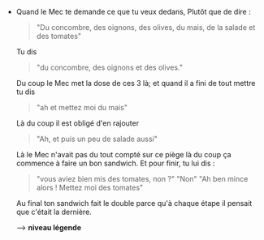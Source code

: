 * Quand le Mec te demande ce que tu veux dedans,
   Plutôt que de dire : 
   > "Du concombre, des oignons, des olives, du mais, de la salade et des tomates" 
   
   Tu dis
   > "du concombre, des oignons et des olives." 
   
   Du coup le Mec met la dose de ces 3 là; et quand il a fini de tout mettre tu dis
   > "ah et mettez moi du mais" 
   
   Là du coup il est obligé d'en rajouter
   > "Ah, et puis un peu de salade aussi" 

   Là le Mec n'avait pas du tout compté sur ce piège là du coup ça commence à faire un bon sandwich.
   Et pour finir, tu lui dis :
   > "vous aviez bien mis des tomates, non ?" 
   > "Non" 
   > "Ah ben mince alors ! Mettez moi des tomates" 

   Au final ton sandwich fait le double parce qu'à chaque étape il pensait que c'était la dernière.

   --> **niveau légende**
